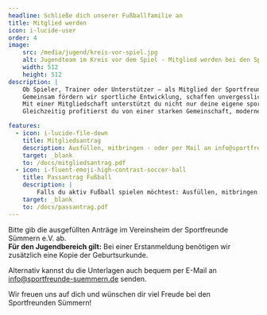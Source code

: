 ```yaml
---
headline: Schließe dich unserer Fußballfamilie an
title: Mitglied werden
icon: i-lucide-user
order: 4
image:
    src: /media/jugend/kreis-vor-spiel.jpg
    alt: Jugendteam im Kreis vor dem Spiel - Mitglied werden bei den Sportfreunden Sümmern
    width: 512
    height: 512
description: |
    Ob Spieler, Trainer oder Unterstützer – als Mitglied der Sportfreunde Sümmern wirst du Teil einer lebendigen Gemeinschaft, in der Fußball, Teamgeist und Zusammenhalt im Mittelpunkt stehen. 
    Gemeinsam fördern wir sportliche Entwicklung, schaffen unvergessliche Erlebnisse auf und neben dem Platz und bieten jedem die Möglichkeit, sich einzubringen und dazuzugehören.
    Mit einer Mitgliedschaft unterstützt du nicht nur deine eigene sportliche Leidenschaft, sondern auch die Arbeit unseres Vereins und die Förderung des Jugendfußballs in Iserlohn.
    Gleichzeitig profitierst du von einer starken Gemeinschaft, modernen Trainingsbedingungen und einem aktiven Vereinsleben.

features:
  - icon: i-lucide-file-down
    title: Mitgliedsantrag
    description: Ausfüllen, mitbringen - oder per Mail an info@sportfreunde-suemmern.de schicken
    target: _blank
    to: /docs/mitgliedsantrag.pdf
  - icon: i-fluent-emoji-high-contrast-soccer-ball
    title: Passantrag Fußball
    description: |
        Falls du aktiv Fußball spielen möchtest: Ausfüllen, mitbringen - oder per Mail an info@sportfreunde-suemmern.de schicken
    target: _blank
    to: /docs/passantrag.pdf  
---
```



Bitte gib die ausgefüllten Anträge im Vereinsheim der Sportfreunde Sümmern e.V. ab.<br>
**Für den Jugendbereich gilt:** Bei einer Erstanmeldung benötigen wir zusätzlich eine Kopie der Geburtsurkunde.

Alternativ kannst du die Unterlagen auch bequem per E-Mail an info@sportfreunde-suemmern.de senden.

Wir freuen uns auf dich und wünschen dir viel Freude bei den Sportfreunden Sümmern!